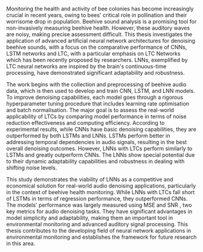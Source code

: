 Monitoring the health and activity of bee colonies has become increasingly crucial in recent years, owing to bees' critical role in pollination and their worrisome drop in population. Beehive sound analysis is a promising tool for non-invasively measuring beehive health. However, these auditory waves are noisy, making precise assessment difficult. This thesis investigates the application of advanced artificial neural network architectures for denoising beehive sounds, with a focus on the comparative performance of CNNs, LSTM networks and LTC, with a particular emphasis on  LTC Networks which has been recently proposed by researchers. LNNs, exemplified by LTC neural networks are inspired by the brain's continuous-time processing, have demonstrated significant adaptability and robustness.

The work begins with the collection and preprocessing of beehive audio data, which is then used to develop and train CNN, LSTM, and LNN models. To improve denoising capabilities, each model goes through a rigorous hyperparameter tuning procedure that includes learning rate optimisation and batch normalisation. The major goal is to assess the real-world applicability of LTCs by comparing model performance in terms of noise reduction effectiveness and computing efficiency. According to experimental results, while CNNs have basic denoising capabilities, they are outperformed by both LSTMs and LNNs. LSTMs perform better in addressing temporal dependencies in audio signals, resulting in the best overall denoising outcomes. However, LNNs with LTCs perform similarly to LSTMs and greatly outperform CNNs. The LNNs show special potential due to their dynamic adaptability capabilities and robustness in dealing with shifting noise levels.

This study demonstrates the viability of LNNs as a competitive and economical solution for real-world audio denoising applications, particularly in the context of beehive health monitoring. While LNNs with LTCs fall short of LSTMs in terms of regression performance, they outperformed CNNs. The models' performance was largely measured using  MSE and  SNR , two key metrics for audio denoising tasks. They have significant advantages in model simplicity and adaptability, making them an important tool in environmental monitoring and advanced auditory signal processing. This thesis contributes to the developing field of neural network applications in environmental monitoring and establishes the framework for future research in this area.
